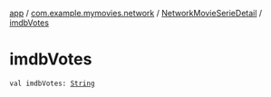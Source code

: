 [app](../../index.md) / [com.example.mymovies.network](../index.md) / [NetworkMovieSerieDetail](index.md) / [imdbVotes](./imdb-votes.md)

# imdbVotes

`val imdbVotes: `[`String`](https://kotlinlang.org/api/latest/jvm/stdlib/kotlin/-string/index.html)